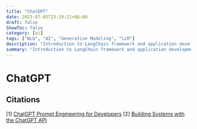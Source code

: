 ```yaml
---
title: "ChatGPT"
date: 2023-07-05T23:29:21+08:00
draft: false
ShowToc: false
category: [ai]
tags: ["NLU", "AI", "Generative Modeling", "LLM"]
description: "Introduction to LangChain framework and application development"
summary: "Introduction to LangChain framework and application development"
---
```

# ChatGPT

## Citations

[1] [ChatGPT Prompt Engineering for Developers](https://learn.deeplearning.ai/chatgpt-prompt-eng/lesson/1/introduction)
[2] [Building Systems with the ChatGPT API](https://learn.deeplearning.ai/chatgpt-building-system/lesson/1/introduction)
